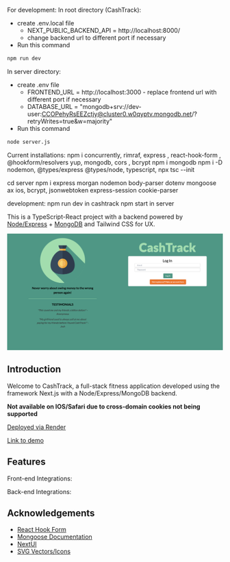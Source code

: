 For development:
In root directory (CashTrack):
- create .env.local file
    - NEXT_PUBLIC_BACKEND_API = http://localhost:8000/
    -  change backend url to different port if necessary
- Run this command
```bash
npm run dev
```
In server directory:
- create .env file
    - FRONTEND_URL = http://localhost:3000
          - replace frontend url with different port if necessary
    - DATABASE_URL = "mongodb+srv://dev-user:CCOPehyRsEEZctjy@cluster0.w0qyptv.mongodb.net/?retryWrites=true&w=majority"
- Run this command
```bash
node server.js
```
  



Current installations:
npm i concurrently, rimraf, express , react-hook-form , @hookform/resolvers yup, mongodb, cors , bcrypt
npm i mongodb
npm i -D nodemon, @types/express @types/node, typescript,
npx tsc --init

cd server
npm i express morgan nodemon body-parser dotenv mongoose ax
ios, bcrypt, jsonwebtoken
express-session cookie-parser

development:
npm run dev in cashtrack
npm start in server

This is a TypeScript-React project with a backend powered by [Node/Express](https://expressjs.com/) + [MongoDB](https://www.mongodb.com/) and Tailwind CSS for UX.

<!-- Deployed via Vercel & PythonAnywhere: [Click here to visit the site](https://fitness-app-ousamuel.vercel.app/)
# SteelStance -->

[![Home Page Screen Shot](public/images/cashtrack.png)](https://raw.githubusercontent.com/ousamuel/CashTrack/main/public/images/cashtrack.png)

## Introduction

Welcome to CashTrack, a full-stack fitness application developed using the framework Next.js with a Node/Express/MongoDB backend. 

**Not available on IOS/Safari due to cross-domain cookies not being supported**

[Deployed via Render](https://cash-track-fpl2.onrender.com/)

[Link to demo](https://www.loom.com/share/a811ea6664ad44ea8a67e11eb4f71439?sid=b6286fa8-1e6d-4dbb-8fb9-6c07f22d93b0)

## Features

Front-end Integrations:

Back-end Integrations:
<!-- 
- User authentication via Flask-Login and Flask-Bcrypt for secure session management and password hashing
- Object-relational mapping utilizing SQLAlchemy
- RESTful API with full CRUD + CORS for cross-origin requests -->

## Acknowledgements

- [React Hook Form](https://react-hook-form.com/)
- [Mongoose Documentation](https://mongoosejs.com/)
- [NextUI](https://nextui.org/)
- [SVG Vectors/Icons](https://www.svgrepo.com/)

<!-- ## To run this repository on your local machine: -->

<!-- Clone the repository

```bash
git clone git@github.com:ousamuel/fitness-app.git
```

Install all required dependencies

```bash
chmod +x setup.sh
bash setup.sh
```

Open two different terminals

Terminal 1: cd into the 1-next directory

- Open providers.js
- Change line 17 to:

```bash
const BACKEND_URL = "http://localhost:3000";
```

Run this command

```bash
npm run dev
```

Terminal 2: cd into the 2-flask directory

- Open app.py
- Comment out lines 16, 31, 32
- Uncomment lines 17, 29, 30

Add this block to end of app.py

```bash
if __name__ == "__main__":
    app.run(port=5555, debug = True )
```

Run this command

```bash
python app.py
```

To re-seed the database with sample data:

```bash
python seed.py
```

Open [http://localhost:3000](http://localhost:3000) with your browser to see the result.

Sample User Logins(1-5):

- email: user1@gmail.com
- password: user1pass

By default:
Next.js server is ran on port 3000 & Flask application on port 5500 -->
